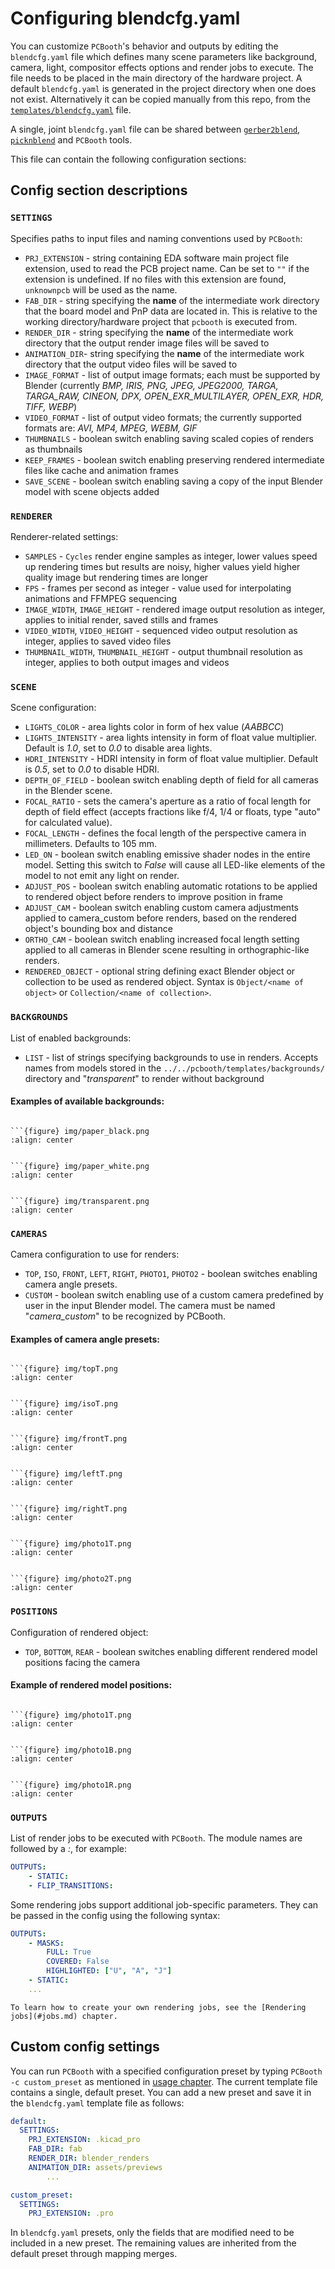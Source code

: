 # Configuring blendcfg.yaml

You can customize `PCBooth`'s behavior and outputs by editing the `blendcfg.yaml` file which defines many scene parameters like background, camera, light, compositor effects options and render jobs to execute.
The file needs to be placed in the main directory of the hardware project.
A default `blendcfg.yaml` is generated in the project directory when one does not exist.
Alternatively it can be copied manually from this repo, from the [`templates/blendcfg.yaml`](../../src/pcbooth/templates/blendcfg.yaml) file.

A single, joint `blendcfg.yaml` file can be shared between [`gerber2blend`](https://github.com/antmicro/gerber2blend), [`picknblend`](https://github.com/antmicro/picknblend) and `PCBooth` tools.

This file can contain the following configuration sections:

## Config section descriptions

### `SETTINGS`

Specifies paths to input files and naming conventions used by `PCBooth`:
* `PRJ_EXTENSION` - string containing EDA software main project file extension, used to read the PCB project name. Can be set to `""` if the extension is undefined. If no files with this extension are found, `unknownpcb` will be used as the name.
* `FAB_DIR` - string specifying the **name** of the intermediate work directory that the board model and PnP data are located in. This is relative to the working directory/hardware project that `pcbooth` is executed from.
* `RENDER_DIR` - string specifying the **name** of the intermediate work directory that the output render image files will be saved to
* `ANIMATION_DIR`- string specifying the **name** of the intermediate work directory that the output video files will be saved to
* `IMAGE_FORMAT` - list of output image formats; each must be supported by Blender (currently _BMP, IRIS, PNG, JPEG, JPEG2000, TARGA, TARGA_RAW, CINEON, DPX, OPEN_EXR_MULTILAYER, OPEN_EXR, HDR, TIFF, WEBP_)
* `VIDEO_FORMAT` - list of output video formats; the currently supported formats are: _AVI, MP4, MPEG, WEBM, GIF_
* `THUMBNAILS` - boolean switch enabling saving scaled copies of renders as thumbnails 
* `KEEP_FRAMES` - boolean switch enabling preserving rendered intermediate files like cache and animation frames
* `SAVE_SCENE` - boolean switch enabling saving a copy of the input Blender model with scene objects added

### `RENDERER`

Renderer-related settings:
* `SAMPLES` - `Cycles` render engine samples as integer, lower values speed up rendering times but results are noisy, higher values yield higher quality image but rendering times are longer 
* `FPS` - frames per second as integer - value used for interpolating animations and FFMPEG sequencing
* `IMAGE_WIDTH`, `IMAGE_HEIGHT` - rendered image output resolution as integer, applies to initial render, saved stills and frames
* `VIDEO_WIDTH`, `VIDEO_HEIGHT` - sequenced video output resolution as integer, applies to saved video files
* `THUMBNAIL_WIDTH`, `THUMBNAIL_HEIGHT` - output thumbnail resolution as integer, applies to both output images and videos

### `SCENE`
Scene configuration:
* `LIGHTS_COLOR` - area lights color in form of hex value (_AABBCC_)
* `LIGHTS_INTENSITY` - area lights intensity in form of float value multiplier. Default is _1.0_, set to _0.0_ to disable area lights.
* `HDRI_INTENSITY` - HDRI intensity in form of float value multiplier. Default is _0.5_, set to _0.0_ to disable HDRI.
* `DEPTH_OF_FIELD` - boolean switch enabling depth of field for all cameras in the Blender scene.
* `FOCAL_RATIO` - sets the camera's aperture as a ratio of focal length for depth of field effect (accepts fractions like f/4, 1/4 or floats, type "auto" for calculated value).
* `FOCAL_LENGTH` - defines the focal length of the perspective camera in millimeters. Defaults to 105 mm.
* `LED_ON` - boolean switch enabling emissive shader nodes in the entire model. Setting this switch to _False_ will cause all LED-like elements of the model to not emit any light on render.
* `ADJUST_POS` - boolean switch enabling automatic rotations to be applied to rendered object before renders to improve position in frame
* `ADJUST_CAM` - boolean switch enabling custom camera adjustments applied to camera_custom before renders, based on the rendered object's bounding box and distance
* `ORTHO_CAM` - boolean switch enabling increased focal length setting applied to all cameras in Blender scene resulting in orthographic-like renders.
* `RENDERED_OBJECT` - optional string defining exact Blender object or collection to be used as rendered object. Syntax is `Object/<name of object>` or `Collection/<name of collection>`.

### `BACKGROUNDS`
List of enabled backgrounds:
* `LIST` - list of strings specifying backgrounds to use in renders. Accepts names from models stored in the `../../pcbooth/templates/backgrounds/` directory and "_transparent_" to render without background

#### Examples of available backgrounds:

````{tab} paper_black

```{figure} img/paper_black.png
:align: center

````

````{tab} paper_white

```{figure} img/paper_white.png
:align: center

````

````{tab} transparent

```{figure} img/transparent.png
:align: center

````

### `CAMERAS`
Camera configuration to use for renders:

* `TOP`, `ISO`, `FRONT`, `LEFT`, `RIGHT`, `PHOTO1`, `PHOTO2` - boolean switches enabling camera angle presets. 
* `CUSTOM` - boolean switch enabling use of a custom camera predefined by user in the input Blender model. The camera must be named "_camera\_custom_" to be recognized by PCBooth.

#### Examples of camera angle presets:

````{tab} TOP

```{figure} img/topT.png
:align: center

````

````{tab} ISO

```{figure} img/isoT.png
:align: center

````

````{tab} FRONT

```{figure} img/frontT.png
:align: center

````

````{tab} LEFT

```{figure} img/leftT.png
:align: center

````

````{tab} RIGHT

```{figure} img/rightT.png
:align: center

````

````{tab} PHOTO1

```{figure} img/photo1T.png
:align: center

````

````{tab} PHOTO2

```{figure} img/photo2T.png
:align: center

````

### `POSITIONS`
Configuration of rendered object:
* `TOP`, `BOTTOM`, `REAR` - boolean switches enabling different rendered model positions facing the camera

#### Example of rendered model positions:

````{tab} TOP

```{figure} img/photo1T.png
:align: center

````
````{tab} BOTTOM

```{figure} img/photo1B.png
:align: center

````
````{tab} REAR

```{figure} img/photo1R.png
:align: center

````

### `OUTPUTS`
List of render jobs to be executed with `PCBooth`. The module names are followed by a _:_, for example:

```yaml
OUTPUTS:
    - STATIC:
    - FLIP_TRANSITIONS:
```

Some rendering jobs support additional job-specific parameters. 
They can be passed in the config using the following syntax:

```yaml
OUTPUTS:
    - MASKS:
        FULL: True
        COVERED: False
        HIGHLIGHTED: ["U", "A", "J"]
    - STATIC:
    ...
```

```{note}
To learn how to create your own rendering jobs, see the [Rendering jobs](#jobs.md) chapter.
```

## Custom config settings

You can run `PCBooth` with a specified configuration preset by typing `PCBooth -c custom_preset` as mentioned in [usage chapter](usage.md#additional-cli-arguments). The current template file contains a single, default preset. You can add a new preset and save it in the `blendcfg.yaml` template file as follows:

```yaml
default:
  SETTINGS:
    PRJ_EXTENSION: .kicad_pro         
    FAB_DIR: fab                      
    RENDER_DIR: blender_renders       
    ANIMATION_DIR: assets/previews    
        ...

custom_preset:
  SETTINGS:
    PRJ_EXTENSION: .pro         
```

In `blendcfg.yaml` presets, only the fields that are modified need to be included in a new preset. The remaining values are inherited from the default preset through mapping merges. 